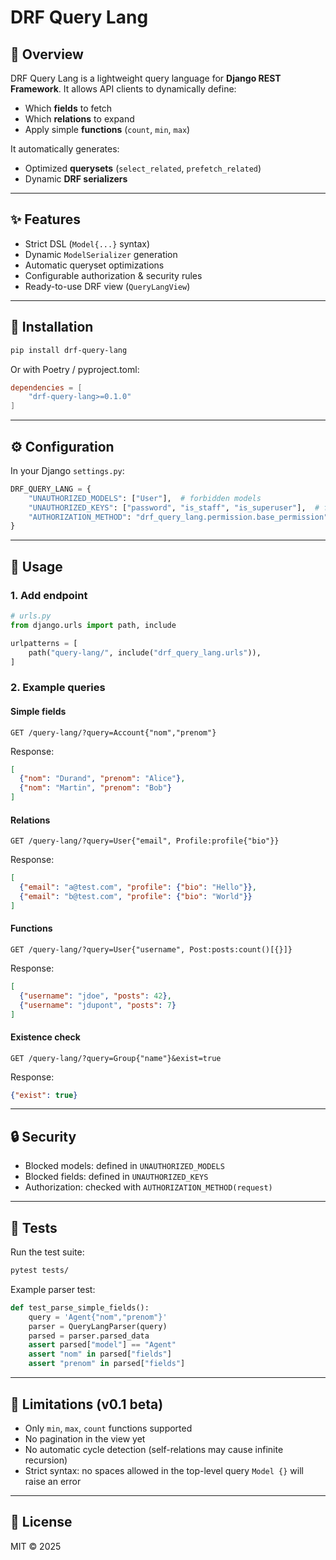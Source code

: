 # DRF Query Lang

## 📖 Overview

DRF Query Lang is a lightweight query language for **Django REST Framework**.
It allows API clients to dynamically define:

* Which **fields** to fetch
* Which **relations** to expand
* Apply simple **functions** (`count`, `min`, `max`)

It automatically generates:

* Optimized **querysets** (`select_related`, `prefetch_related`)
* Dynamic **DRF serializers**

---

## ✨ Features

* Strict DSL (`Model{...}` syntax)
* Dynamic `ModelSerializer` generation
* Automatic queryset optimizations
* Configurable authorization & security rules
* Ready-to-use DRF view (`QueryLangView`)

---

## 🚀 Installation

```bash
pip install drf-query-lang
```

Or with Poetry / pyproject.toml:

```toml
dependencies = [
    "drf-query-lang>=0.1.0"
]
```

---

## ⚙️ Configuration

In your Django `settings.py`:

```python
DRF_QUERY_LANG = {
    "UNAUTHORIZED_MODELS": ["User"],  # forbidden models
    "UNAUTHORIZED_KEYS": ["password", "is_staff", "is_superuser"],  # forbidden fields
    "AUTHORIZATION_METHOD": "drf_query_lang.permission.base_permission",  # request -> bool
}
```

---

## 📡 Usage

### 1. Add endpoint

```python
# urls.py
from django.urls import path, include

urlpatterns = [
    path("query-lang/", include("drf_query_lang.urls")),
]
```

### 2. Example queries

#### Simple fields

```
GET /query-lang/?query=Account{"nom","prenom"}
```

Response:

```json
[
  {"nom": "Durand", "prenom": "Alice"},
  {"nom": "Martin", "prenom": "Bob"}
]
```

#### Relations

```
GET /query-lang/?query=User{"email", Profile:profile{"bio"}}
```

Response:

```json
[
  {"email": "a@test.com", "profile": {"bio": "Hello"}},
  {"email": "b@test.com", "profile": {"bio": "World"}}
]
```

#### Functions

```
GET /query-lang/?query=User{"username", Post:posts:count()[{}]}
```

Response:

```json
[
  {"username": "jdoe", "posts": 42},
  {"username": "jdupont", "posts": 7}
]
```

#### Existence check

```
GET /query-lang/?query=Group{"name"}&exist=true
```

Response:

```json
{"exist": true}
```

---

## 🔒 Security

* Blocked models: defined in `UNAUTHORIZED_MODELS`
* Blocked fields: defined in `UNAUTHORIZED_KEYS`
* Authorization: checked with `AUTHORIZATION_METHOD(request)`

---

## 🧪 Tests

Run the test suite:

```bash
pytest tests/
```

Example parser test:

```python
def test_parse_simple_fields():
    query = 'Agent{"nom","prenom"}'
    parser = QueryLangParser(query)
    parsed = parser.parsed_data
    assert parsed["model"] == "Agent"
    assert "nom" in parsed["fields"]
    assert "prenom" in parsed["fields"]
```

---

## 📌 Limitations (v0.1 beta)

* Only `min`, `max`, `count` functions supported
* No pagination in the view yet
* No automatic cycle detection (self-relations may cause infinite recursion)
* Strict syntax: no spaces allowed in the top-level query `Model {}` will raise an error

---

## 📜 License

MIT © 2025